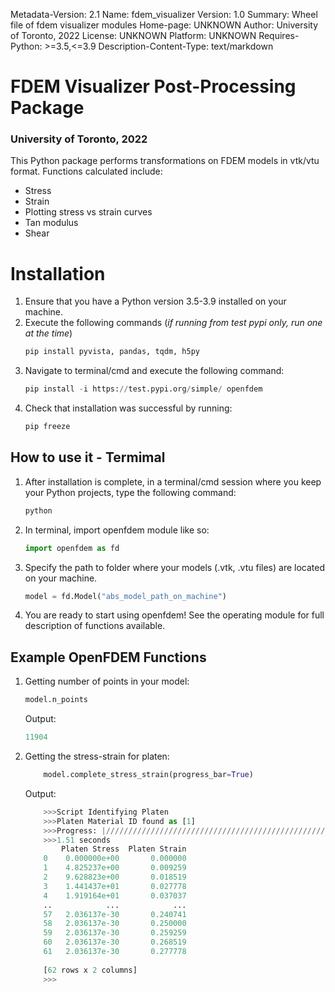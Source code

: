 Metadata-Version: 2.1
Name: fdem_visualizer
Version: 1.0
Summary: Wheel file of fdem visualizer modules
Home-page: UNKNOWN
Author: University of Toronto, 2022
License: UNKNOWN
Platform: UNKNOWN
Requires-Python: >=3.5,<=3.9
Description-Content-Type: text/markdown

# FDEM Visualizer Post-Processing Package
### University of Toronto, 2022

This Python package performs transformations on FDEM models in vtk/vtu format. 
Functions calculated include:
- Stress
- Strain
- Plotting stress vs strain curves
- Tan modulus
- Shear

# Installation
1. Ensure that you have a Python version 3.5-3.9 installed on your machine.
2. Execute the following commands (*if running from test pypi only, run one at the time*)
   ```python
   pip install pyvista, pandas, tqdm, h5py
   ```  
3. Navigate to terminal/cmd and execute the following command:
   ```python
   pip install -i https://test.pypi.org/simple/ openfdem
   ```
4. Check that installation was successful by running:
   ```python
   pip freeze
   ```

## How to use it - Termimal
1. After installation is complete, in a terminal/cmd session where you keep your Python projects, type the following command:
    ```python
    python
    ```
2. In terminal, import openfdem module like so: 
    ```python
    import openfdem as fd
    ```
3. Specify the path to folder where your models (.vtk, .vtu files) are located on your machine.
    ```python
    model = fd.Model("abs_model_path_on_machine")
    ```
4. You are ready to start using openfdem! See the operating module for full description of functions available.

## Example OpenFDEM Functions
1. Getting number of points in your model:
    ```python
    model.n_points
    ```
   Output:
   ```python
   11904
   ```

2. Getting the stress-strain for platen:
   ```python
       model.complete_stress_strain(progress_bar=True)
   ```
   Output:
   ```python
       >>>Script Identifying Platen
       >>>Platen Material ID found as [1]
       >>>Progress: |//////////////////////////////////////////////////| 100.0% Complete
       >>>1.51 seconds
           Platen Stress  Platen Strain
       0    0.000000e+00       0.000000
       1    4.825237e+00       0.009259
       2    9.628823e+00       0.018519
       3    1.441437e+01       0.027778
       4    1.919164e+01       0.037037
       ..            ...            ...
       57   2.036137e-30       0.240741
       58   2.036137e-30       0.250000
       59   2.036137e-30       0.259259
       60   2.036137e-30       0.268519
       61   2.036137e-30       0.277778
       
       [62 rows x 2 columns]
       >>> 
   ```



